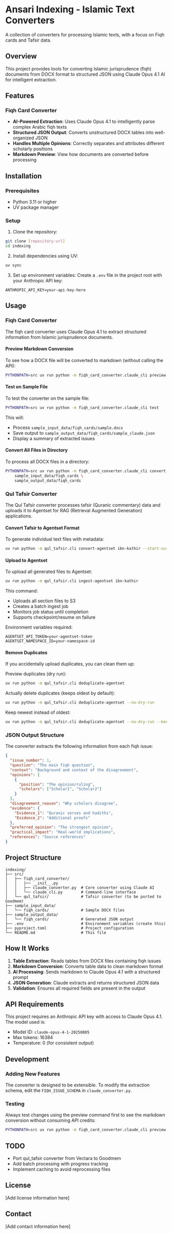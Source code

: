 # Ansari Indexing - Islamic Text Converters

A collection of converters for processing Islamic texts, with a focus on Fiqh cards and Tafsir data.

## Overview

This project provides tools for converting Islamic jurisprudence (fiqh) documents from DOCX format to structured JSON using Claude Opus 4.1 AI for intelligent extraction.

## Features

### Fiqh Card Converter
- **AI-Powered Extraction**: Uses Claude Opus 4.1 to intelligently parse complex Arabic fiqh texts
- **Structured JSON Output**: Converts unstructured DOCX tables into well-organized JSON
- **Handles Multiple Opinions**: Correctly separates and attributes different scholarly positions
- **Markdown Preview**: View how documents are converted before processing

## Installation

### Prerequisites
- Python 3.11 or higher
- UV package manager

### Setup

1. Clone the repository:
```bash
git clone [repository-url]
cd indexing
```

2. Install dependencies using UV:
```bash
uv sync
```

3. Set up environment variables:
Create a `.env` file in the project root with your Anthropic API key:
```env
ANTHROPIC_API_KEY=your-api-key-here
```

## Usage

### Fiqh Card Converter

The fiqh card converter uses Claude Opus 4.1 to extract structured information from Islamic jurisprudence documents.

#### Preview Markdown Conversion
To see how a DOCX file will be converted to markdown (without calling the API):
```bash
PYTHONPATH=src uv run python -m fiqh_card_converter.claude_cli preview
```

#### Test on Sample File
To test the converter on the sample file:
```bash
PYTHONPATH=src uv run python -m fiqh_card_converter.claude_cli test
```

This will:
- Process `sample_input_data/fiqh_cards/sample.docx`
- Save output to `sample_output_data/fiqh_cards/sample_claude.json`
- Display a summary of extracted issues

#### Convert All Files in Directory
To process all DOCX files in a directory:
```bash
PYTHONPATH=src uv run python -m fiqh_card_converter.claude_cli convert \
    sample_input_data/fiqh_cards \
    sample_output_data/fiqh_cards
```

### Qul Tafsir Converter

The Qul Tafsir converter processes tafsir (Quranic commentary) data and uploads it to Agentset for RAG (Retrieval Augmented Generation) applications.

#### Convert Tafsir to Agentset Format

To generate individual text files with metadata:
```bash
uv run python -m qul_tafsir.cli convert-agentset ibn-kathir --start-surah 1 --end-surah 115
```

#### Upload to Agentset

To upload all generated files to Agentset:
```bash
uv run python -m qul_tafsir.cli ingest-agentset ibn-kathir
```

This command:
- Uploads all section files to S3
- Creates a batch ingest job
- Monitors job status until completion
- Supports checkpoint/resume on failure

Environment variables required:
```env
AGENTSET_API_TOKEN=your-agentset-token
AGENTSET_NAMESPACE_ID=your-namespace-id
```

#### Remove Duplicates

If you accidentally upload duplicates, you can clean them up:

Preview duplicates (dry run):
```bash
uv run python -m qul_tafsir.cli deduplicate-agentset
```

Actually delete duplicates (keeps oldest by default):
```bash
uv run python -m qul_tafsir.cli deduplicate-agentset --no-dry-run
```

Keep newest instead of oldest:
```bash
uv run python -m qul_tafsir.cli deduplicate-agentset --no-dry-run --keep newest
```

### JSON Output Structure

The converter extracts the following information from each fiqh issue:

```json
{
  "issue_number": 1,
  "question": "The main fiqh question",
  "context": "Background and context of the disagreement",
  "opinions": [
    {
      "position": "The opinion/ruling",
      "scholars": ["Scholar1", "Scholar2"]
    }
  ],
  "disagreement_reason": "Why scholars disagree",
  "evidence": {
    "Evidence_1": "Quranic verses and hadiths",
    "Evidence_2": "Additional proofs"
  },
  "preferred_opinion": "The strongest opinion",
  "practical_impact": "Real-world implications",
  "references": "Source references"
}
```

## Project Structure

```
indexing/
├── src/
│   ├── fiqh_card_converter/
│   │   ├── __init__.py
│   │   ├── claude_converter.py  # Core converter using Claude AI
│   │   └── claude_cli.py        # Command-line interface
│   └── qul_tafsir/              # Tafsir converter (to be ported to Goodmem)
├── sample_input_data/
│   └── fiqh_cards/              # Sample DOCX files
├── sample_output_data/
│   └── fiqh_cards/              # Generated JSON output
├── .env                         # Environment variables (create this)
├── pyproject.toml               # Project configuration
└── README.md                    # This file
```

## How It Works

1. **Table Extraction**: Reads tables from DOCX files containing fiqh issues
2. **Markdown Conversion**: Converts table data to clean markdown format
3. **AI Processing**: Sends markdown to Claude Opus 4.1 with a structured prompt
4. **JSON Generation**: Claude extracts and returns structured JSON data
5. **Validation**: Ensures all required fields are present in the output

## API Requirements

This project requires an Anthropic API key with access to Claude Opus 4.1. The model used is:
- Model ID: `claude-opus-4-1-20250805`
- Max tokens: 16384
- Temperature: 0 (for consistent output)

## Development

### Adding New Features

The converter is designed to be extensible. To modify the extraction schema, edit the `FIQH_ISSUE_SCHEMA` in `claude_converter.py`.

### Testing

Always test changes using the preview command first to see the markdown conversion without consuming API credits:
```bash
PYTHONPATH=src uv run python -m fiqh_card_converter.claude_cli preview
```

## TODO

- Port qul_tafsir converter from Vectara to Goodmem
- Add batch processing with progress tracking
- Implement caching to avoid reprocessing files

## License

[Add license information here]

## Contact

[Add contact information here]